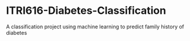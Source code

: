 # ITRI616-Diabetes-Classification
A classification project using machine learning to predict family history of diabetes
